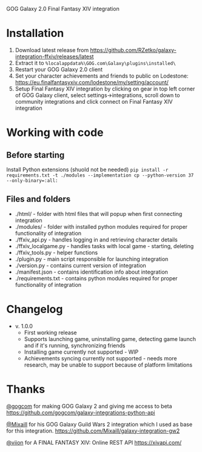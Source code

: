GOG Galaxy 2.0 Final Fantasy XIV integration

# Installation

1. Download latest release from https://github.com/RZetko/galaxy-integration-ffxiv/releases/latest
2. Extract it to `%localappdata%\GOG.com\Galaxy\plugins\installed\`
3. Restart your GOG Galaxy 2.0 client 
4. Set your character achievements and friends to public on Lodestone: https://eu.finalfantasyxiv.com/lodestone/my/setting/account/
5. Setup Final Fantasy XIV integration by clicking on gear in top left corner of GOG Galaxy client, select settings->integrations, scroll 
down to community integrations and click connect on Final Fantasy XIV integration

# Working with code

## Before starting
Install Python extensions (shuold not be needed) `pip install -r requirements.txt -t ./modules --implementation cp --python-version 37 --only-binary=:all:`

## Files and folders
* ./html/ - folder with html files that will popup when first connecting integration
* ./modules/ - folder with installed python modules required for proper functionality of integration
* ./ffxiv_api.py - handles logging in and retrieving character details
* ./ffxiv_localgame.py - handles tasks with local game - starting, deleting
* ./ffxiv_tools.py - helper functions
* ./plugin.py - main script responsible for launching integration
* ./version.py - contains current version of integration
* ./manifest.json - contains identification info about integration
* ./requirements.txt - contains python modules required for proper functionality of integration
    
# Changelog
* v. 1.0.0
   * First working release 
   * Supports launching game, uninstalling game, detecting game launch and if it's running, synchronizing friends
   * Installing game currently not supported - WIP
   * Achievements syncing currently not supported - needs more research, may be unable to support because of platform limitations

# Thanks

[@gogcom](https://github.com/gogcom) for making GOG Galaxy 2 and giving me access to beta 
https://github.com/gogcom/galaxy-integrations-python-api

[@Mixaill](https://github.com/Mixaill) for his GOG Galaxy Guild Wars 2 integration which I used as base for this integration. https://github.com/Mixaill/galaxy-integration-gw2

[@viion](https://twitter.com/viion) for A FINAL FANTASY XIV: Online REST API https://xivapi.com/
